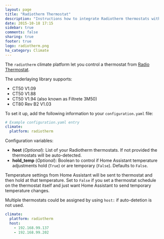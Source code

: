 ```yaml
---
layout: page
title: "Radiotherm Thermostat"
description: "Instructions how to integrate Radiotherm thermostats within Home Assistant."
date: 2015-10-18 17:15
sidebar: true
comments: false
sharing: true
footer: true
logo: radiotherm.png
ha_category: Climate
---
```



The `radiotherm` climate platform let you control a thermostat from [Radio Thermostat](http://www.radiothermostat.com/).

The underlaying library supports:

- CT50 V1.09
- CT50 V1.88
- CT50 V1.94 (also known as Filtrete 3M50)
- CT80 Rev B2 V1.03

To set it up, add the following information to your `configuration.yaml` file:

```yaml
# Example configuration.yaml entry
climate:
  platform: radiotherm
```

Configuration variables:

- **host** (*Optional*): List of your Radiotherm thermostats. If not provided the thermostats will be auto-detected.
- **hold_temp** (*Optional*): Boolean to control if Home Assistant temperature adjustments hold (`True`) or are temporary (`False`). Defaults to `False`.

Temperature settings from Home Assistant will be sent to thermostat and then hold at that temperature. Set to `False` if you set a thermostat schedule on the thermostat itself and just want Home Assistant to send temporary temperature changes.

Multiple thermostats could be assigned by using `host:` if auto-detetion is not used.

```yaml
climate:
  platform: radiotherm
  host:
    - 192.168.99.137
    - 192.168.99.202
```
